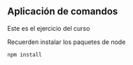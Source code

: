 ## Aplicación de comandos 


Este es el ejercicio del curso


Recuerden instalar los paquetes de node


```
npm install
```